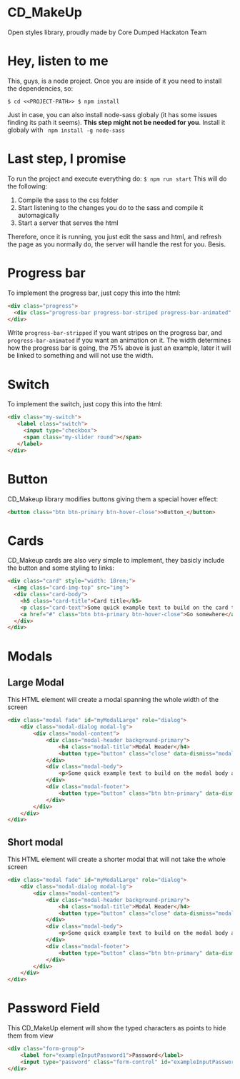 # CD_MakeUp
Open styles library, proudly made by Core Dumped Hackaton Team

# Hey, listen to me
This, guys, is a node project. Once you are inside of it you need to install the dependencies, so:

`
$ cd <<PROJECT-PATH>>
$ npm install
`

Just in case, you can also install node-sass globaly (it has some issues finding its path it seems). **This step might not be needed for you**. Install it globaly with `` npm install -g node-sass``

# Last step, I promise
To run the project and execute everything do:
`$ npm run start`
This will do the following:
1. Compile the sass to the css folder
2. Start listening to the changes you do to the sass and compile it automagically
3. Start a server that serves the html

Therefore, once it is running, you just edit the sass and html, and refresh the page as you normally do, the server will handle the rest for you.
Besis.

# Progress bar

To implement the progress bar, just copy this into the html:

```html
<div class="progress">
  <div class="progress-bar progress-bar-striped progress-bar-animated" role="progressbar" aria-valuenow="75" aria-valuemin="0" aria-valuemax="100" style="width: 75%"></div>
</div>
```

Write `progress-bar-stripped` if you want stripes on the progress bar, and ``progress-bar-animated`` if you want an animation on it. The width determines how the progress bar is going, the 75% above is just an example, later it will be linked to something and will not use the width.

# Switch 

To implement the switch, just copy this into the html:

```html
<div class="my-switch">
   <label class="switch">
     <input type="checkbox">
     <span class="my-slider round"></span>
   </label>
</div>
```
# Button

CD_Makeup library modifies buttons giving them a special hover effect:

```html
<button class="btn btn-primary btn-hover-close">>Button_</button>
```

# Cards

CD_Makeup cards are also very simple to implement, they basicly include the button and some styling to links:

```html
<div class="card" style="width: 18rem;">
  <img class="card-img-top" src="img">
  <div class="card-body">
    <h5 class="card-title">Card title</h5>
    <p class="card-text">Some quick example text to build on the card title and make up the bulk of the card's content.</p>
    <a href="#" class="btn btn-primary btn-hover-close">Go somewhere</a>
  </div>
</div>
```

# Modals

## Large Modal

This HTML element will create a modal spanning the whole width of the screen

```html
<div class="modal fade" id="myModalLarge" role="dialog">
	<div class="modal-dialog modal-lg">
		<div class="modal-content">
			<div class="modal-header background-primary">
				<h4 class="modal-title">Modal Header</h4>
				<button type="button" class="close" data-dismiss="modal">&times;</button>
			</div>
			<div class="modal-body">
				<p>Some quick example text to build on the modal body and make up the bulk of the modal's content</p>
			</div>
			<div class="modal-footer">
				<button type="button" class="btn btn-primary" data-dismiss="modal">Close</button>
			</div>
		</div>
	</div>
</div>
```

## Short modal

This HTML element will create a shorter modal that will not take the whole screen

```html
<div class="modal fade" id="myModalLarge" role="dialog">
	<div class="modal-dialog modal-lg">
		<div class="modal-content">
			<div class="modal-header background-primary">
				<h4 class="modal-title">Modal Header</h4>
				<button type="button" class="close" data-dismiss="modal">&times;</button>
			</div>
			<div class="modal-body">
				<p>Some quick example text to build on the modal body and make up the bulk of the modal's content</p>
			</div>
			<div class="modal-footer">
				<button type="button" class="btn btn-primary" data-dismiss="modal">Close</button>
			</div>
		</div>
	</div>
</div>
```

# Password Field

This CD_MakeUp element will show the typed characters as points to hide them from view

```html
<div class="form-group">
	<label for="exampleInputPassword1">Password</label>
	<input type="password" class="form-control" id="exampleInputPassword1" placeholder="Password">
</div>
```